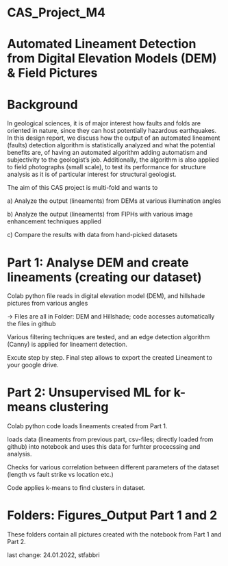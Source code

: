# CAS_Project_M4

# Automated Lineament Detection from Digital Elevation Models (DEM) & Field Pictures
# Background

In geological sciences, it is of major interest how faults and folds are oriented in nature, since they can host potentially hazardous earthquakes. In this design report, we discuss how the output of an automated lineament (faults) detection algorithm is statistically analyzed and what the potential benefits are, of having an automated algorithm adding automatism and subjectivity to the geologist’s job. Additionally, the algorithm is also applied to field photographs (small scale), to test its performance for structure analysis as it is of particular interest for structural geologist.


The aim of this CAS project is multi-fold and wants to

a) Analyze the output (lineaments) from DEMs at various illumination angles

b) Analyze the output (lineaments) from FIPHs with various image enhancement techniques applied

c) Compare the results with data from hand-picked datasets

# Part 1: Analyse DEM and create lineaments (creating our dataset)
Colab python file reads in digital elevation model (DEM), and hillshade pictures from various angles

-> Files are all in Folder: DEM and Hillshade; code accesses automatically the files in github

Various filtering techniques are tested, and an edge detection algorithm (Canny) is applied for lineament detection.

Excute step by step. Final step allows to export the created Lineament to your google drive.

# Part 2: Unsupervised ML for k-means clustering
Colab python code loads lineaments created from Part 1.

loads data (lineaments from previous part, csv-files; directly loaded from github) into notebook and uses this data for furhter procecssing and analysis.

Checks for various correlation between different parameters of the dataset (length vs fault strike vs location etc.)

Code applies k-means to find clusters in dataset.

# Folders: Figures_Output Part 1 and 2
These folders contain all pictures created with the notebook from Part 1 and Part 2.

last change: 24.01.2022, stfabbri
